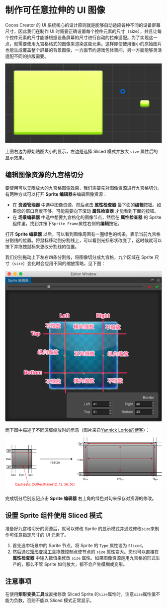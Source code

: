 # 制作可任意拉伸的 UI 图像

Cocos Creator 的 UI 系统核心的设计原则就是能够自动适应各种不同的设备屏幕尺寸，因此我们在制作 UI 时需要正确设置每个控件元素的尺寸（size），并且让每个控件元素的尺寸能够根据设备屏幕的尺寸进行自动的拉伸适配。为了实现这一点，就需要使用九宫格格式的图像来渲染这些元素。这样即使使用很小的原始图片也能生成覆盖整个屏幕的背景图像，一方面节约游戏包体空间，另一方面能够灵活适配不同的排版需要。

![compare](sliced-sprite/compare.png)

上图右边为原始贴图大小的显示，左边是选择 Sliced 模式并放大 `size` 属性后的显示效果。

## 编辑图像资源的九宫格切分

要使用可以无限放大的九宫格图像效果，我们需要先对图像资源进行九宫格切分。有两种方式可以打开 **Sprite 编辑器**来编辑图像资源：

- 在 **资源管理器** 中选中图像资源，然后点击 **属性检查器** 最下面的**编辑**按钮。如果您的窗口高度不够，可能需要向下滚动 **属性检查器** 才能看到下面的按钮。
- 在 **场景编辑器** 中选中想要九宫格化的图像节点，然后在 **属性检查器** 的 Sprite 组件里，找到并按下`Sprite Frame`属性右侧的**编辑**按钮。

打开 **Sprite 编辑器** 以后，可以看到图像周围有一圈绿色的线条，表示当前九宫格分割线的位置。将鼠标移动到分割线上，可以看到光标形状改变了，这时候就可以按下并拖拽鼠标来更改分割线的位置。

我们分别拖动上下左右四条分割线，将图像切分成九宫格，九个区域在 Sprite 尺寸（`size`）变化时会应用不同的缩放策略，见下图：

![sliced](sliced-sprite/editing.png)

而下图中描述了不同区域缩放时的示意（图片来自[Yannick Loriot的博客](http://yannickloriot.com/2011/12/create-buttons-in-cocos2d-by-using-cccontrolbutton/)）：

![scaling](sliced-sprite/scaling.png)

完成切分后别忘记点击 **Sprite 编辑器** 右上角的绿色对勾来保存对资源的修改。

## 设置 Sprite 组件使用 Sliced 模式

准备好九宫格切分的资源后，就可以修改 Sprite 的显示模式并通过修改`size`来制作可任意指定尺寸的 UI 元素了。

1. 首先选中场景中的 Sprite 节点，将 Sprite 的 `Type` 属性设为 `Sliced`。
2. 然后通过[矩形变换工具](../getting-started/basics/editor-panels/scene.md#--12)拖拽控制点使节点的 `size` 属性变大。您也可以直接在 **属性检查器** 中输入数值来修改 `size` 属性。如果图像资源是用九宫格的形式生产的，那么不管 Sprite 如何放大，都不会产生模糊或变形。

## 注意事项

在使用**矩形变换工具**或直接修改 Sliced Sprite 的`size`属性时，注意`size`属性值不能为负数，否则不能以 Sliced 模式正常显示。